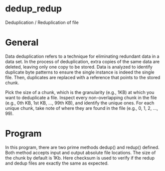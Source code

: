 # dedup_redup
Deduplication / Reduplication of file

# General
Data deduplication refers to a technique for eliminating redundant data in a data set. In the process of deduplication, extra copies of the same data are deleted, leaving only one copy to be stored. Data is analyzed to identify duplicate byte patterns to ensure the single instance is indeed the single file. Then, duplicates are replaced with a reference that points to the stored chunk.

Pick the size of a chunk, which is the granularity (e.g., 1KB) at which you want to deduplicate a file. Inspect every non-overlapping chunk in the file (e.g., 0th KB, 1st KB, ..., 99th KB), and identify the unique ones. For each unique chunk, take note of where they are found in the file (e.g., 0, 1, 2, ..., 99).

# Program
In this program, there are two prime methods dedup() and redup() defined. Both method accepts input and output absolute file locations. The size of the chunk by default is 1Kb. Here checksum is used to verify if the redup and dedup files are exactly the same as expected. 
